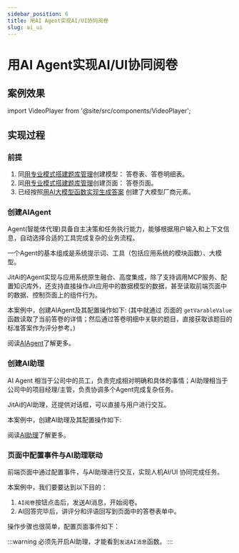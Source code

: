 ```yaml
---
sidebar_position: 6
title: 用AI Agent实现AI/UI协同阅卷
slug: ai_ui
---
```


# 用AI Agent实现AI/UI协同阅卷

## 案例效果

import VideoPlayer from '@site/src/components/VideoPlayer';

<VideoPlayer relatePath="/docs/tutorial/ai_ui_effect.mp4" />

## 实现过程

### 前提

1. 同[用专业模式搭建题库管理](./ide_mode)创建模型： 答卷表、答卷明细表。
2. 同[用专业模式搭建题库管理](./ide_mode)创建页面： 答卷页面。
3. 已经按照[用AI大模型函数实现生成答案](./ai_func) 创建了大模型厂商元素。


### 创建AIAgent

Agent(智能体代理)具备自主决策和任务执行能力，能够根据用户输入和上下文信息，自动选择合适的工具完成复杂的业务流程。

一个Agent的基本组成是系统提示词、工具（包括应用系统的模块函数）、大模型。

JitAi的Agent实现与应用系统原生融合、高度集成，除了支持调用MCP服务、配置知识库外，还支持直接操作Jit应用中的数据模型的数据，甚至读取前端页面中的数据、控制页面上的组件行为。

本案例中，创建AIAgent及其配置操作如下: (其中就通过 页面的 `getVarableValue` 函数读取了当前答卷的详情；然后通过答卷明细中关联的题目，直接获取该题目的标准答案作为评分参考。)

<VideoPlayer relatePath="/docs/tutorial/ai_ui_agent.mp4" />

阅读[AIAgent](../../devguide/ai-agent)了解更多。

### 创建AI助理

AI Agent 相当于公司中的员工，负责完成相对明确和具体的事情；AI助理相当于公司中的项目经理/主管，负责协调多个Agent完成复杂任务。

JitAi的AI助理，还提供对话框，可以直接与用户进行交互。

本案例中，创建AI助理及其配置操作如下:
<VideoPlayer relatePath="/docs/tutorial/ai_ui_assi.mp4" />

阅读[AI助理](../../devguide/ai-assistant)了解更多。

### 页面中配置事件与AI助理联动

前端页面中通过配置事件，与AI助理进行交互，实现人机AI/UI 协同完成任务。

本案例中，我们要要达到以下目的：

1. `AI阅卷`按钮点击后，发送AI消息，开始阅卷。
2. AI回答完毕后，讲评分和评语回写到页面中的答卷表单中。

操作步骤也很简单，配置页面事件如下：

<VideoPlayer relatePath="/docs/tutorial/ai_ui_page.mp4" />

:::warning
必须先开启AI助理，才能看到`发送AI消息`函数。
:::
